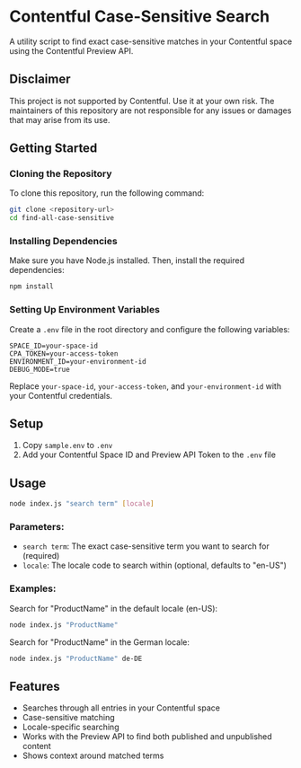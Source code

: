 # Contentful Case-Sensitive Search

A utility script to find exact case-sensitive matches in your Contentful space using the Contentful Preview API.

## Disclaimer

This project is not supported by Contentful. Use it at your own risk. The maintainers of this repository are not responsible for any issues or damages that may arise from its use.

## Getting Started

### Cloning the Repository

To clone this repository, run the following command:

```bash
git clone <repository-url>
cd find-all-case-sensitive
```

### Installing Dependencies

Make sure you have Node.js installed. Then, install the required dependencies:

```bash
npm install
```

### Setting Up Environment Variables

Create a `.env` file in the root directory and configure the following variables:

```env
SPACE_ID=your-space-id
CPA_TOKEN=your-access-token
ENVIRONMENT_ID=your-environment-id
DEBUG_MODE=true
```

Replace `your-space-id`, `your-access-token`, and `your-environment-id` with your Contentful credentials.

## Setup

1. Copy `sample.env` to `.env`
2. Add your Contentful Space ID and Preview API Token to the `.env` file

## Usage

```bash
node index.js "search term" [locale]
```

### Parameters:

- `search term`: The exact case-sensitive term you want to search for (required)
- `locale`: The locale code to search within (optional, defaults to "en-US")

### Examples:

Search for "ProductName" in the default locale (en-US):

```bash
node index.js "ProductName"
```

Search for "ProductName" in the German locale:

```bash
node index.js "ProductName" de-DE
```

## Features

- Searches through all entries in your Contentful space
- Case-sensitive matching
- Locale-specific searching
- Works with the Preview API to find both published and unpublished content
- Shows context around matched terms
